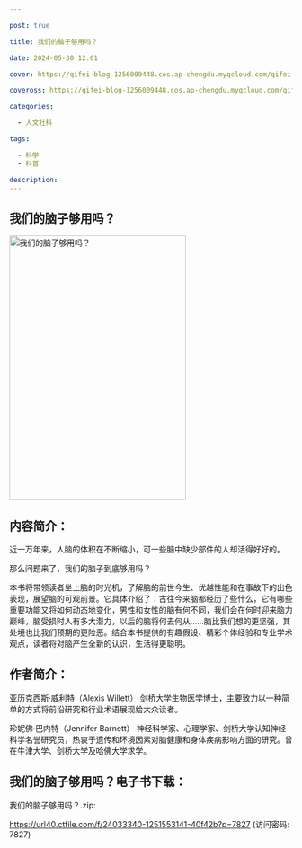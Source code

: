 ```yaml
---

post: true

title: 我们的脑子够用吗？

date: 2024-05-30 12:01

cover: https://qifei-blog-1256009448.cos.ap-chengdu.myqcloud.com/qifei-blog/s33625786.jpg

coveross: https://qifei-blog-1256009448.cos.ap-chengdu.myqcloud.com/qifei-blog/s33625786.jpg

categories:

  - 人文社科

tags:

  - 科学
  - 科普

description:
---
```


## 我们的脑子够用吗？

<img alt="我们的脑子够用吗？" class="aligncenter loading" data-was-processed="true" decoding="async" fetchpriority="high" height="471" src="https://qifei-blog-1256009448.cos.ap-chengdu.myqcloud.com/qifei-blog/s33625786.jpg" style="cursor: zoom-in;" width="314"/>

## 内容简介：

近一万年来，人脑的体积在不断缩小，可一些脑中缺少部件的人却活得好好的。

那么问题来了，我们的脑子到底够用吗？

本书将带领读者坐上脑的时光机，了解脑的前世今生、优越性能和在事故下的出色表现，展望脑的可观前景。它具体介绍了：古往今来脑都经历了些什么，它有哪些重要功能又将如何动态地变化，男性和女性的脑有何不同，我们会在何时迎来脑力巅峰，脑受损时人有多大潜力，以后的脑将何去何从……脑比我们想的更坚强，其处境也比我们预期的更险恶。结合本书提供的有趣假设、精彩个体经验和专业学术观点，读者将对脑产生全新的认识，生活得更聪明。

## 作者简介：

亚历克西斯·威利特（Alexis Willett） 剑桥大学生物医学博士，主要致力以一种简单的方式将前沿研究和行业术语展现给大众读者。

珍妮佛·巴内特（Jennifer Barnett） 神经科学家、心理学家、剑桥大学认知神经科学名誉研究员，热衷于遗传和环境因素对脑健康和身体疾病影响方面的研究。曾在牛津大学、剑桥大学及哈佛大学求学。

## 我们的脑子够用吗？电子书下载：

我们的脑子够用吗？.zip: 

https://url40.ctfile.com/f/24033340-1251553141-40f42b?p=7827 (访问密码: 7827)
